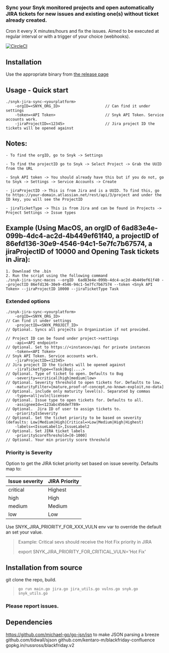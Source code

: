 
### Sync your Snyk monitored projects and open automatically JIRA tickets for new issues and existing one(s) without ticket already created.
Cron it every X minutes/hours and fix the issues.
Aimed to be executed at regular interval or with a trigger of your choice (webhooks).


[![CircleCI](https://circleci.com/gh/snyk-tech-services/jira-tickets-for-new-vulns.svg?style=svg)](https://circleci.com/gh/snyk-tech-services/jira-tickets-for-new-vulns)

## Installation
Use the appropriate binary from [the release page](https://github.com/snyk-tech-services/jira-tickets-for-new-vulns/releases)


## Usage - Quick start
```
./snyk-jira-sync-<yourplatform> 
    -orgID=<SNYK_ORG_ID>                    // Can find it under settings
    -token=<API Token>                      // Snyk API Token. Service accounts work.
    -jiraProjectID=<12345>                  // Jira project ID the tickets will be opened against
```
## Notes:
```
- To find the orgID, go to Snyk -> Settings

- To find the projectID go to Snyk -> Select Project -> Grab the UUID from the URL

- Snyk API token -> You should already have this but if you do not, go to Snyk -> Settings -> Service Accounts -> Create 

- jiraProjectID -> This is from Jira and is a UUID. To find this, go to https://your-domain.atlassian.net/rest/api/3/project and under the ID key, you will see the ProjectID

- jiraTicketType -> This is from Jira and can be found in Projects -> Project Settings -> Issue types
```

## Example (Using MacOS, an orgID of 6ad83e4e-099b-4dc4-ac2d-4b449ef61f40, a projectID of 86efd136-30e9-4546-94c1-5e7fc7b67574, a jiraProjectID of 10000 and Opening Task tickets in Jira): 
```
1. Download the .bin
2. Run the script using the following command
./snyk-jira-sync-macos --orgID  6ad83e4e-099b-4dc4-ac2d-4b449ef61f40 --projectID 86efd136-30e9-4546-94c1-5e7fc7b67574 --token <Snyk API Token> --jiraProjectID 10000 --jiraTicketType Task

```

### Extended options
```
./snyk-jira-sync-<yourplatform> 
    -orgID=<SNYK_ORG_ID>                                                // Can find it under settings
    -projectID=<SNYK_PROJECT_ID>                                        // Optional. Syncs all projects in Organization if not provided.
                                                                        // Project ID can be found under project->settings
    -api=<API endpoint>                                                 // Optional. Set to https://<instance>/api for private instances
    -token=<API Token>                                                  // Snyk API Token. Service accounts work.
    -jiraProjectID=<12345>                                              // Jira project ID the tickets will be opened against
    -jiraTicketType=<Task|Bug|....>                                     // Optional. Type of ticket to open. Defaults to Bug
    -severity=<critical|high|medium|low>                                // Optional. Severity threshold to open tickets for. Defaults to low.
    -maturityFilter=[mature,proof-of-concept,no-known-exploit,no-data]  // Optional. include only maturity level(s). Separated by commas
    -type=<all|vuln|license>                                            // Optional. Issue type to open tickets for. Defaults to all.
    -assigneeId=<123abc456def789>                                       // Optional.  Jira ID of user to assign tickets to.
    -priorityIsSeverity                                                 // Optional. Set the ticket priority to be based on severity (defaults: Low|Medium|High|Critical=>Low|Medium|High|Highest)
    -labels=<IssueLabel1>,IssueLabel2                                   // Optional. Set JIRA ticket labels
    -priorityScoreThreshold=[0-1000]                                    // Optional. Your min priority score threshold
```

### Priority is Severity
Option to get the JIRA ticket priority set based on issue severity.
Defaults map to:

Issue severity | JIRA Priority
----- | -----
critical | Highest
high | High
medium | Medium
low | Low

Use SNYK_JIRA_PRIORITY_FOR_XXX_VULN env var to override the default an set your value.
> Example:
> Critical sevs should receive the Hot Fix priority in JIRA
>
> export SNYK_JIRA_PRIORITY_FOR_CRITICAL_VULN='Hot Fix'

## Installation from source
git clone the repo, build.
> `go run main.go jira.go jira_utils.go vulns.go snyk.go snyk_utils.go`


### Please report issues.

## Dependencies
https://github.com/michael-go/go-jsn/jsn to make JSON parsing a breeze
github.com/tidwall/sjson
github.com/kentaro-m/blackfriday-confluence
gopkg.in/russross/blackfriday.v2


